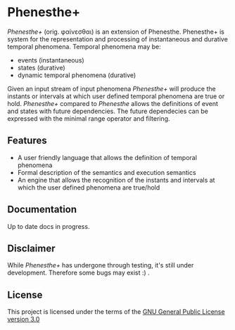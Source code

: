 # Phenesthe+

_Phenesthe+_ (orig. φαίνεσθαι) is an extension of Phenesthe. Phenesthe+ is system for the representation and processing of instantaneous and durative temporal phenomena. Temporal phenomena may be:
- events (instantaneous)
- states (durative)
- dynamic temporal phenomena (durative)

Given an input stream of input phenomena _Phenesthe+_ will produce the instants or intervals at which user defined temporal phenomena are true or hold. _Phenesthe+_ compared to _Phenesthe_ allows the definitions of event and states with future dependencies. The future dependecies can be expressed with the minimal range operator and filtering.

## Features

- A user friendly language that allows the definition of temporal phenomena
- Formal description of the semantics and execution semantics
- An engine that allows the recognition of the instants and intervals at which the user defined phenomena are true/hold

## Documentation
Up to date docs in progress.

## Disclaimer

While _Phenesthe+_ has undergone through testing, it's still under development.  Therefore some bugs may exist :) . 

## License

This project is licensed under the terms of the [GNU General Public License version 3.0](https://www.gnu.org/licenses/gpl-3.0.html)
